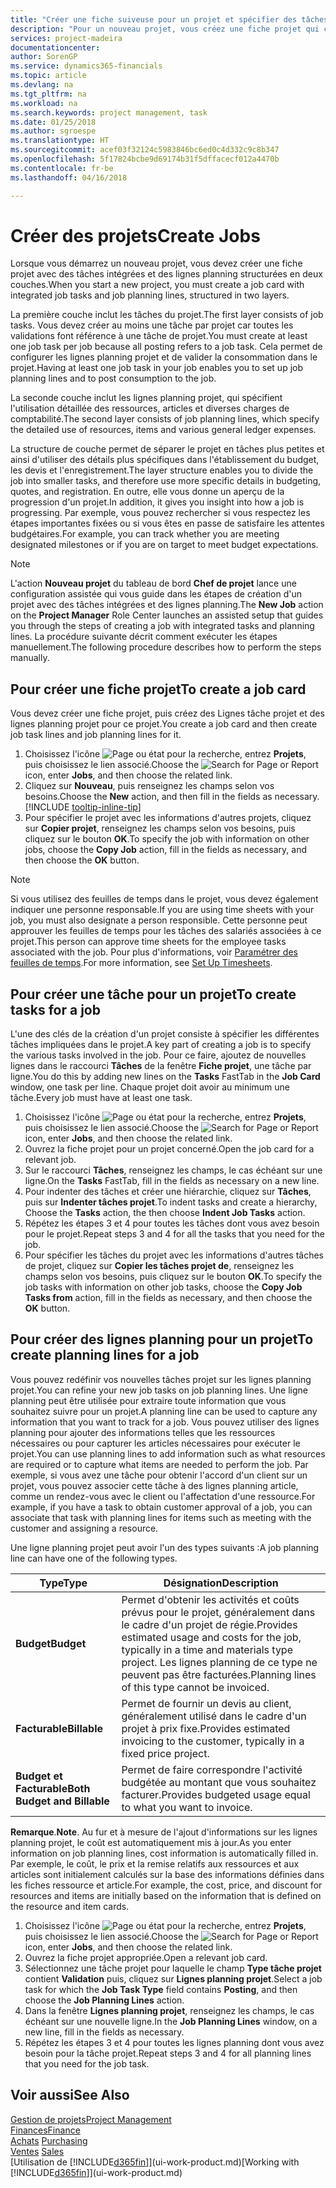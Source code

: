 ```yaml
---
title: "Créer une fiche suiveuse pour un projet et spécifier des tâches| Microsoft Docs"
description: "Pour un nouveau projet, vous créez une fiche projet qui contient les tâches projet et les lignes planning, pour vous aider à gérer la progression et les budgets."
services: project-madeira
documentationcenter: 
author: SorenGP
ms.service: dynamics365-financials
ms.topic: article
ms.devlang: na
ms.tgt_pltfrm: na
ms.workload: na
ms.search.keywords: project management, task
ms.date: 01/25/2018
ms.author: sgroespe
ms.translationtype: HT
ms.sourcegitcommit: acef03f32124c5983846bc6ed0c4d332c9c8b347
ms.openlocfilehash: 5f17824bcbe9d69174b31f5dffacecf012a4470b
ms.contentlocale: fr-be
ms.lasthandoff: 04/16/2018

---
```

# <a name="create-jobs"></a><span data-ttu-id="e9dc5-103">Créer des projets</span><span class="sxs-lookup"><span data-stu-id="e9dc5-103">Create Jobs</span></span>
<span data-ttu-id="e9dc5-104">Lorsque vous démarrez un nouveau projet, vous devez créer une fiche projet avec des tâches intégrées et des lignes planning structurées en deux couches.</span><span class="sxs-lookup"><span data-stu-id="e9dc5-104">When you start a new project, you must create a job card with integrated job tasks and job planning lines, structured in two layers.</span></span>  

<span data-ttu-id="e9dc5-105">La première couche inclut les tâches du projet.</span><span class="sxs-lookup"><span data-stu-id="e9dc5-105">The first layer consists of job tasks.</span></span> <span data-ttu-id="e9dc5-106">Vous devez créer au moins une tâche par projet car toutes les validations font référence à une tâche de projet.</span><span class="sxs-lookup"><span data-stu-id="e9dc5-106">You must create at least one job task per job because all posting refers to a job task.</span></span> <span data-ttu-id="e9dc5-107">Cela permet de configurer les lignes planning projet et de valider la consommation dans le projet.</span><span class="sxs-lookup"><span data-stu-id="e9dc5-107">Having at least one job task in your job enables you to set up job planning lines and to post consumption to the job.</span></span>

<span data-ttu-id="e9dc5-108">La seconde couche inclut les lignes planning projet, qui spécifient l'utilisation détaillée des ressources, articles et diverses charges de comptabilité.</span><span class="sxs-lookup"><span data-stu-id="e9dc5-108">The second layer consists of job planning lines, which specify the detailed use of resources, items and various general ledger expenses.</span></span>

<span data-ttu-id="e9dc5-109">La structure de couche permet de séparer le projet en tâches plus petites et ainsi d'utiliser des détails plus spécifiques dans l'établissement du budget, les devis et l'enregistrement.</span><span class="sxs-lookup"><span data-stu-id="e9dc5-109">The layer structure enables you to divide the job into smaller tasks, and therefore use more specific details in budgeting, quotes, and registration.</span></span> <span data-ttu-id="e9dc5-110">En outre, elle vous donne un aperçu de la progression d'un projet.</span><span class="sxs-lookup"><span data-stu-id="e9dc5-110">In addition, it gives you insight into how a job is progressing.</span></span> <span data-ttu-id="e9dc5-111">Par exemple, vous pouvez rechercher si vous respectez les étapes importantes fixées ou si vous êtes en passe de satisfaire les attentes budgétaires.</span><span class="sxs-lookup"><span data-stu-id="e9dc5-111">For example, you can track whether you are meeting designated milestones or if you are on target to meet budget expectations.</span></span>

> [!NOTE]  
>   <span data-ttu-id="e9dc5-112">L'action **Nouveau projet** du tableau de bord **Chef de projet** lance une configuration assistée qui vous guide dans les étapes de création d'un projet avec des tâches intégrées et des lignes planning.</span><span class="sxs-lookup"><span data-stu-id="e9dc5-112">The **New Job** action on the **Project Manager** Role Center launches an assisted setup that guides you through the steps of creating a job with integrated tasks and planning lines.</span></span> <span data-ttu-id="e9dc5-113">La procédure suivante décrit comment exécuter les étapes manuellement.</span><span class="sxs-lookup"><span data-stu-id="e9dc5-113">The following procedure describes how to perform the steps manually.</span></span>

## <a name="to-create-a-job-card"></a><span data-ttu-id="e9dc5-114">Pour créer une fiche projet</span><span class="sxs-lookup"><span data-stu-id="e9dc5-114">To create a job card</span></span>
<span data-ttu-id="e9dc5-115">Vous devez créer une fiche projet, puis créez des Lignes tâche projet et des lignes planning projet pour ce projet.</span><span class="sxs-lookup"><span data-stu-id="e9dc5-115">You create a job card and then create job task lines and job planning lines for it.</span></span>

1. <span data-ttu-id="e9dc5-116">Choisissez l'icône ![Page ou état pour la recherche](media/ui-search/search_small.png "Page ou état pour la recherche"), entrez **Projets**, puis choisissez le lien associé.</span><span class="sxs-lookup"><span data-stu-id="e9dc5-116">Choose the ![Search for Page or Report](media/ui-search/search_small.png "Search for Page or Report icon") icon, enter **Jobs**, and then choose the related link.</span></span>  
2. <span data-ttu-id="e9dc5-117">Cliquez sur **Nouveau**, puis renseignez les champs selon vos besoins.</span><span class="sxs-lookup"><span data-stu-id="e9dc5-117">Choose the **New** action, and then fill in the fields as necessary.</span></span> [!INCLUDE [tooltip-inline-tip](includes/tooltip-inline-tip_md.md)]
3. <span data-ttu-id="e9dc5-118">Pour spécifier le projet avec les informations d'autres projets, cliquez sur **Copier projet**, renseignez les champs selon vos besoins, puis cliquez sur le bouton **OK**.</span><span class="sxs-lookup"><span data-stu-id="e9dc5-118">To specify the job with information on other jobs, choose the **Copy Job** action, fill in the fields as necessary, and then choose the **OK** button.</span></span>

> [!NOTE]  
>   <span data-ttu-id="e9dc5-119">Si vous utilisez des feuilles de temps dans le projet, vous devez également indiquer une personne responsable.</span><span class="sxs-lookup"><span data-stu-id="e9dc5-119">If you are using time sheets with your job, you must also designate a person responsible.</span></span> <span data-ttu-id="e9dc5-120">Cette personne peut approuver les feuilles de temps pour les tâches des salariés associées à ce projet.</span><span class="sxs-lookup"><span data-stu-id="e9dc5-120">This person can approve time sheets for the employee tasks associated with the job.</span></span> <span data-ttu-id="e9dc5-121">Pour plus d'informations, voir [Paramétrer des feuilles de temps](projects-how-setup-time-sheets.md).</span><span class="sxs-lookup"><span data-stu-id="e9dc5-121">For more information, see [Set Up Timesheets](projects-how-setup-time-sheets.md).</span></span>

## <a name="to-create-tasks-for-a-job"></a><span data-ttu-id="e9dc5-122">Pour créer une tâche pour un projet</span><span class="sxs-lookup"><span data-stu-id="e9dc5-122">To create tasks for a job</span></span>
<span data-ttu-id="e9dc5-123">L'une des clés de la création d'un projet consiste à spécifier les différentes tâches impliquées dans le projet.</span><span class="sxs-lookup"><span data-stu-id="e9dc5-123">A key part of creating a job is to specify the various tasks involved in the job.</span></span> <span data-ttu-id="e9dc5-124">Pour ce faire, ajoutez de nouvelles lignes dans le raccourci **Tâches** de la fenêtre **Fiche projet**, une tâche par ligne.</span><span class="sxs-lookup"><span data-stu-id="e9dc5-124">You do this by adding new lines on the **Tasks** FastTab in the **Job Card** window, one task per line.</span></span> <span data-ttu-id="e9dc5-125">Chaque projet doit avoir au minimum une tâche.</span><span class="sxs-lookup"><span data-stu-id="e9dc5-125">Every job must have at least one task.</span></span>

1. <span data-ttu-id="e9dc5-126">Choisissez l'icône ![Page ou état pour la recherche](media/ui-search/search_small.png "Page ou état pour la recherche"), entrez **Projets**, puis choisissez le lien associé.</span><span class="sxs-lookup"><span data-stu-id="e9dc5-126">Choose the ![Search for Page or Report](media/ui-search/search_small.png "Search for Page or Report icon") icon, enter **Jobs**, and then choose the related link.</span></span>
2. <span data-ttu-id="e9dc5-127">Ouvrez la fiche projet pour un projet concerné.</span><span class="sxs-lookup"><span data-stu-id="e9dc5-127">Open the job card for a relevant job.</span></span>
3. <span data-ttu-id="e9dc5-128">Sur le raccourci **Tâches**, renseignez les champs, le cas échéant sur une ligne.</span><span class="sxs-lookup"><span data-stu-id="e9dc5-128">On the **Tasks** FastTab, fill in the fields as necessary on a new line.</span></span>
4. <span data-ttu-id="e9dc5-129">Pour indenter des tâches et créer une hiérarchie, cliquez sur **Tâches**, puis sur **Indenter tâches projet**.</span><span class="sxs-lookup"><span data-stu-id="e9dc5-129">To indent tasks and create a hierarchy, Choose the **Tasks** action, the then choose **Indent Job Tasks** action.</span></span>
5. <span data-ttu-id="e9dc5-130">Répétez les étapes 3 et 4 pour toutes les tâches dont vous avez besoin pour le projet.</span><span class="sxs-lookup"><span data-stu-id="e9dc5-130">Repeat steps 3 and 4 for all the tasks that you need for the job.</span></span>
6. <span data-ttu-id="e9dc5-131">Pour spécifier les tâches du projet avec les informations d'autres tâches de projet, cliquez sur **Copier les tâches projet de**, renseignez les champs selon vos besoins, puis cliquez sur le bouton **OK**.</span><span class="sxs-lookup"><span data-stu-id="e9dc5-131">To specify the job tasks with information on other job tasks, choose the **Copy Job Tasks from** action, fill in the fields as necessary, and then choose the **OK** button.</span></span>

## <a name="to-create-planning-lines-for-a-job"></a><span data-ttu-id="e9dc5-132">Pour créer des lignes planning pour un projet</span><span class="sxs-lookup"><span data-stu-id="e9dc5-132">To create planning lines for a job</span></span>
<span data-ttu-id="e9dc5-133">Vous pouvez redéfinir vos nouvelles tâches projet sur les lignes planning projet.</span><span class="sxs-lookup"><span data-stu-id="e9dc5-133">You can refine your new job tasks on job planning lines.</span></span> <span data-ttu-id="e9dc5-134">Une ligne planning peut être utilisée pour extraire toute information que vous souhaitez suivre pour un projet.</span><span class="sxs-lookup"><span data-stu-id="e9dc5-134">A planning line can be used to capture any information that you want to track for a job.</span></span> <span data-ttu-id="e9dc5-135">Vous pouvez utiliser des lignes planning pour ajouter des informations telles que les ressources nécessaires ou pour capturer les articles nécessaires pour exécuter le projet.</span><span class="sxs-lookup"><span data-stu-id="e9dc5-135">You can use planning lines to add information such as what resources are required or to capture what items are needed to perform the job.</span></span> <span data-ttu-id="e9dc5-136">Par exemple, si vous avez une tâche pour obtenir l'accord d'un client sur un projet, vous pouvez associer cette tâche à des lignes planning article, comme un rendez-vous avec le client ou l'affectation d'une ressource.</span><span class="sxs-lookup"><span data-stu-id="e9dc5-136">For example, if you have a task to obtain customer approval of a job, you can associate that task with planning lines for items such as meeting with the customer and assigning a resource.</span></span>  

<span data-ttu-id="e9dc5-137">Une ligne planning projet peut avoir l'un des types suivants :</span><span class="sxs-lookup"><span data-stu-id="e9dc5-137">A job planning line can have one of the following types.</span></span>  

| <span data-ttu-id="e9dc5-138">Type</span><span class="sxs-lookup"><span data-stu-id="e9dc5-138">Type</span></span> | <span data-ttu-id="e9dc5-139">Désignation</span><span class="sxs-lookup"><span data-stu-id="e9dc5-139">Description</span></span> |
| --- | --- |
| <span data-ttu-id="e9dc5-140">**Budget**</span><span class="sxs-lookup"><span data-stu-id="e9dc5-140">**Budget**</span></span> |<span data-ttu-id="e9dc5-141">Permet d'obtenir les activités et coûts prévus pour le projet, généralement dans le cadre d'un projet de régie.</span><span class="sxs-lookup"><span data-stu-id="e9dc5-141">Provides estimated usage and costs for the job, typically in a time and materials type project.</span></span> <span data-ttu-id="e9dc5-142">Les lignes planning de ce type ne peuvent pas être facturées.</span><span class="sxs-lookup"><span data-stu-id="e9dc5-142">Planning lines of this type cannot be invoiced.</span></span> |
| <span data-ttu-id="e9dc5-143">**Facturable**</span><span class="sxs-lookup"><span data-stu-id="e9dc5-143">**Billable**</span></span> |<span data-ttu-id="e9dc5-144">Permet de fournir un devis au client, généralement utilisé dans le cadre d'un projet à prix fixe.</span><span class="sxs-lookup"><span data-stu-id="e9dc5-144">Provides estimated invoicing to the customer, typically in a fixed price project.</span></span> |
| <span data-ttu-id="e9dc5-145">**Budget et Facturable**</span><span class="sxs-lookup"><span data-stu-id="e9dc5-145">**Both Budget and Billable**</span></span> |<span data-ttu-id="e9dc5-146">Permet de faire correspondre l'activité budgétée au montant que vous souhaitez facturer.</span><span class="sxs-lookup"><span data-stu-id="e9dc5-146">Provides budgeted usage equal to what you want to invoice.</span></span> |

<span data-ttu-id="e9dc5-147">**Remarque**.</span><span class="sxs-lookup"><span data-stu-id="e9dc5-147">**Note**.</span></span> <span data-ttu-id="e9dc5-148">Au fur et à mesure de l'ajout d'informations sur les lignes planning projet, le coût est automatiquement mis à jour.</span><span class="sxs-lookup"><span data-stu-id="e9dc5-148">As you enter information on job planning lines, cost information is automatically filled in.</span></span> <span data-ttu-id="e9dc5-149">Par exemple, le coût, le prix et la remise relatifs aux ressources et aux articles sont initialement calculés sur la base des informations définies dans les fiches ressource et article.</span><span class="sxs-lookup"><span data-stu-id="e9dc5-149">For example, the cost, price, and discount for resources and items are initially based on the information that is defined on the resource and item cards.</span></span>

1. <span data-ttu-id="e9dc5-150">Choisissez l'icône ![Page ou état pour la recherche](media/ui-search/search_small.png "Page ou état pour la recherche"), entrez **Projets**, puis choisissez le lien associé.</span><span class="sxs-lookup"><span data-stu-id="e9dc5-150">Choose the ![Search for Page or Report](media/ui-search/search_small.png "Search for Page or Report icon") icon, enter **Jobs**, and then choose the related link.</span></span>
2. <span data-ttu-id="e9dc5-151">Ouvrez la fiche projet appropriée.</span><span class="sxs-lookup"><span data-stu-id="e9dc5-151">Open a relevant job card.</span></span>
3. <span data-ttu-id="e9dc5-152">Sélectionnez une tâche projet pour laquelle le champ **Type tâche projet** contient **Validation** puis, cliquez sur **Lignes planning projet**.</span><span class="sxs-lookup"><span data-stu-id="e9dc5-152">Select a job task for which the **Job Task Type** field contains **Posting**, and then choose the **Job Planning Lines** action.</span></span>  
4. <span data-ttu-id="e9dc5-153">Dans la fenêtre **Lignes planning projet**, renseignez les champs, le cas échéant sur une nouvelle ligne.</span><span class="sxs-lookup"><span data-stu-id="e9dc5-153">In the **Job Planning Lines** window, on a new line, fill in the fields as necessary.</span></span>
5. <span data-ttu-id="e9dc5-154">Répétez les étapes 3 et 4 pour toutes les lignes planning dont vous avez besoin pour la tâche projet.</span><span class="sxs-lookup"><span data-stu-id="e9dc5-154">Repeat steps 3 and 4 for all planning lines that you need for the job task.</span></span>

## <a name="see-also"></a><span data-ttu-id="e9dc5-155">Voir aussi</span><span class="sxs-lookup"><span data-stu-id="e9dc5-155">See Also</span></span>
[<span data-ttu-id="e9dc5-156">Gestion de projets</span><span class="sxs-lookup"><span data-stu-id="e9dc5-156">Project Management</span></span>](projects-manage-projects.md)  
[<span data-ttu-id="e9dc5-157">Finances</span><span class="sxs-lookup"><span data-stu-id="e9dc5-157">Finance</span></span>](finance.md)  
<span data-ttu-id="e9dc5-158">[Achats](purchasing-manage-purchasing.md)       </span><span class="sxs-lookup"><span data-stu-id="e9dc5-158">[Purchasing](purchasing-manage-purchasing.md)       </span></span>  
<span data-ttu-id="e9dc5-159">[Ventes](sales-manage-sales.md)    </span><span class="sxs-lookup"><span data-stu-id="e9dc5-159">[Sales](sales-manage-sales.md)    </span></span>  
<span data-ttu-id="e9dc5-160">[Utilisation de [!INCLUDE[d365fin](includes/d365fin_md.md)]](ui-work-product.md)</span><span class="sxs-lookup"><span data-stu-id="e9dc5-160">[Working with [!INCLUDE[d365fin](includes/d365fin_md.md)]](ui-work-product.md)</span></span>  

